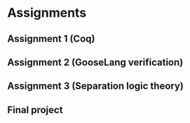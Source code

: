 # Assignments

## Assignment 1 (Coq)

## Assignment 2 (GooseLang verification)

## Assignment 3 (Separation logic theory)

## Final project
